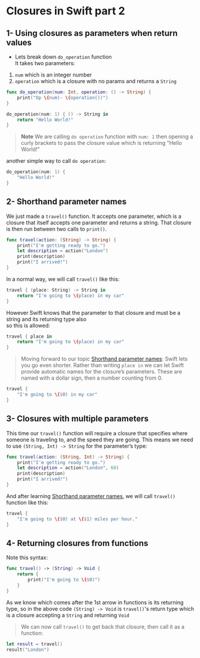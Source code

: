 # Closures in Swift part 2

## 1- Using closures as parameters when return values
- Lets break down `do_operation` function <br>
It takes two parameters:
1. `num` which is an integer number 
2. `operation` which is a closure with no params and returns a `String`

```swift
func do_operation(num: Int, operation: () -> String) {
    print("Op \(num)- \(operation())")
}

do_operation(num: 1) { () -> String in
    return "Hello World!"
}

```
> **Note**
> We are calling `do operation` function with `num: 1` then opening a curly brackets to pass the closure value which is returning "Hello World!" 

another simple way to call `do operation`:
```swift
do_operation(num: 1) {
    "Hello World!"
}
```

## 2- Shorthand parameter names
We just made a `travel()` function. It accepts one parameter, which is a closure that itself accepts one parameter and returns a string. That closure is then run between two calls to `print()`.

```swift
func travel(action: (String) -> String) {
    print("I'm getting ready to go.")
    let description = action("London")
    print(description)
    print("I arrived!")
}
```

In a normal way, we will call `travel()` like this:

```swift
travel { (place: String) -> String in
    return "I'm going to \(place) in my car"
}
```

However Swift knows that the parameter to that closure and must be a string and its returning type also <br>so this is allowed:

```swift
travel { place in
    return "I'm going to \(place) in my car"
}
```

> Moving forward to our topic [Shorthand parameter names](#2--Shorthand-parameter-names):
Swift lets you go even shorter. Rather than writing `place in` we can let Swift provide automatic names for the closure’s parameters. These are named with a dollar sign, then a number counting from 0.

```swift
travel {
    "I'm going to \($0) in my car"
}
```

## 3- Closures with multiple parameters
This time our `travel()` function will require a closure that specifies where someone is traveling to, and the speed they are going. This means we need to use `(String, Int) -> String` for the parameter’s type:

```swift
func travel(action: (String, Int) -> String) {
    print("I'm getting ready to go.")
    let description = action("London", 60)
    print(description)
    print("I arrived!")
}
```

And after learning [Shorthand parameter names](#2--Shorthand-parameter-names), we will call `travel()` function like this:

```swift
travel {
    "I'm going to \($0) at \($1) miles per hour."
}
```

## 4- Returning closures from functions
Note this syntax:
```swift
func travel() -> (String) -> Void {
    return {
        print("I'm going to \($0)")
    }
}
```
As we know which comes after the 1st arrow in functions is its returning type, so in the above code `(String) -> Void` is `travel()`'s return type which is a closure accepting a `String` and returning `Void`

> We can now call `travel()` to get back that closure, then call it as a function:

```swift
let result = travel()
result("London")
```